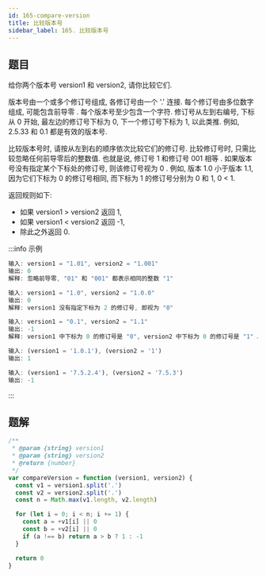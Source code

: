 ```yaml
---
id: 165-compare-version
title: 比较版本号
sidebar_label: 165. 比较版本号
---
```


## 题目

给你两个版本号 version1 和 version2, 请你比较它们.

版本号由一个或多个修订号组成, 各修订号由一个 '.' 连接. 每个修订号由多位数字组成, 可能包含前导零 . 每个版本号至少包含一个字符. 修订号从左到右编号, 下标从 0 开始, 最左边的修订号下标为 0, 下一个修订号下标为 1, 以此类推. 例如, 2.5.33 和 0.1 都是有效的版本号.

比较版本号时, 请按从左到右的顺序依次比较它们的修订号. 比较修订号时, 只需比较忽略任何前导零后的整数值. 也就是说, 修订号 1 和修订号 001 相等 . 如果版本号没有指定某个下标处的修订号, 则该修订号视为 0 . 例如, 版本 1.0 小于版本 1.1, 因为它们下标为 0 的修订号相同, 而下标为 1 的修订号分别为 0 和 1, 0 < 1.

返回规则如下:

- 如果 version1 > version2 返回 1,
- 如果 version1 < version2 返回 -1,
- 除此之外返回 0.

:::info 示例

```ts
输入: version1 = "1.01", version2 = "1.001"
输出: 0
解释: 忽略前导零, "01" 和 "001" 都表示相同的整数 "1"
```

```ts
输入: version1 = "1.0", version2 = "1.0.0"
输出: 0
解释: version1 没有指定下标为 2 的修订号, 即视为 "0"
```

```ts
输入: version1 = "0.1", version2 = "1.1"
输出: -1
解释: version1 中下标为 0 的修订号是 "0", version2 中下标为 0 的修订号是 "1" 。0 < 1, 所以 version1 < version2
```

```ts
输入: (version1 = '1.0.1'), (version2 = '1')
输出: 1
```

```ts
输入: (version1 = '7.5.2.4'), (version2 = '7.5.3')
输出: -1
```

:::

## 题解

```ts
/**
 * @param {string} version1
 * @param {string} version2
 * @return {number}
 */
var compareVersion = function (version1, version2) {
  const v1 = version1.split('.')
  const v2 = version2.split('.')
  const n = Math.max(v1.length, v2.length)

  for (let i = 0; i < n; i += 1) {
    const a = +v1[i] || 0
    const b = +v2[i] || 0
    if (a !== b) return a > b ? 1 : -1
  }

  return 0
}
```

